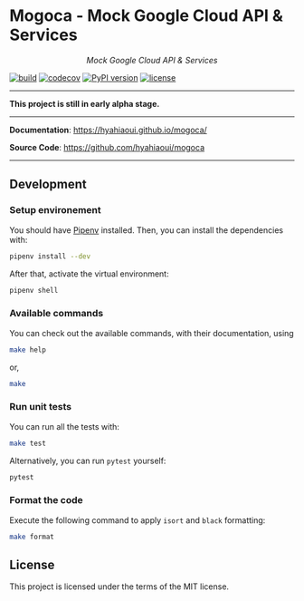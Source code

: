 # Mogoca - Mock Google Cloud API & Services

<p align="center">
    <em>Mock Google Cloud API & Services</em>
</p>

[![build](https://github.com/hyahiaoui/mogoca/workflows/Build/badge.svg)](https://github.com/hyahiaoui/mogoca/actions)
[![codecov](https://codecov.io/gh/hyahiaoui/mogoca/branch/main/graph/badge.svg)](https://codecov.io/gh/hyahiaoui/mogoca)
[![PyPI version](https://badge.fury.io/py/mogoca.svg)](https://badge.fury.io/py/mogoca)
[![license](https://img.shields.io/github/license/samuelcolvin/pydantic.svg)](https://github.com/samuelcolvin/pydantic/blob/master/LICENSE)

---

**This project is still in early alpha stage.**

---

**Documentation**: <a href="https://hyahiaoui.github.io/mogoca/" target="_blank">https://hyahiaoui.github.io/mogoca/</a>

**Source Code**: <a href="https://github.com/hyahiaoui/mogoca" target="_blank">https://github.com/hyahiaoui/mogoca</a>

---

## Development

### Setup environement

You should have [Pipenv](https://pipenv.readthedocs.io/en/latest/) installed. Then, you can install the dependencies with:

```bash
pipenv install --dev
```

After that, activate the virtual environment:

```bash
pipenv shell
```

### Available commands

You can check out the available commands, with their documentation, using

```bash
make help
```
or,

```bash
make
```

### Run unit tests

You can run all the tests with:

```bash
make test
```

Alternatively, you can run `pytest` yourself:

```bash
pytest
```

### Format the code

Execute the following command to apply `isort` and `black` formatting:

```bash
make format
```

## License

This project is licensed under the terms of the MIT license.
